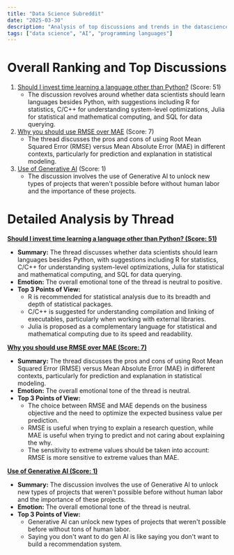 ```yaml
---
title: "Data Science Subreddit"
date: "2025-03-30"
description: "Analysis of top discussions and trends in the datascience subreddit"
tags: ["data science", "AI", "programming languages"]
---
```


# Overall Ranking and Top Discussions
1.  [Should I invest time learning a language other than Python?](https://www.reddit.com/r/datascience/comments/1jn9p9e/should_i_invest_time_learning_a_language_other/) (Score: 51)
    * The discussion revolves around whether data scientists should learn languages besides Python, with suggestions including R for statistics, C/C++ for understanding system-level optimizations, Julia for statistical and mathematical computing, and SQL for data querying.
2.  [Why you should use RMSE over MAE](https://www.reddit.com/r/datascience/comments/1jnh32k/why_you_should_use_rmse_over_mae/) (Score: 7)
    * The thread discusses the pros and cons of using Root Mean Squared Error (RMSE) versus Mean Absolute Error (MAE) in different contexts, particularly for prediction and explanation in statistical modeling.
3.  [Use of Generative AI](https://www.reddit.com/r/datascience/comments/1jnkxza/use_of_generative_ai/) (Score: 1)
    * The discussion involves the use of Generative AI to unlock new types of projects that weren't possible before without human labor and the importance of these projects.

# Detailed Analysis by Thread
**[Should I invest time learning a language other than Python? (Score: 51)](https://www.reddit.com/r/datascience/comments/1jn9p9e/should_i_invest_time_learning_a_language_other/)**
*  **Summary:**  The thread discusses whether data scientists should learn languages besides Python, with suggestions including R for statistics, C/C++ for understanding system-level optimizations, Julia for statistical and mathematical computing, and SQL for data querying.
*  **Emotion:** The overall emotional tone of the thread is neutral to positive.
*  **Top 3 Points of View:**
    *   R is recommended for statistical analysis due to its breadth and depth of statistical packages.
    *   C/C++ is suggested for understanding compilation and linking of executables, particularly when working with external libraries.
    *   Julia is proposed as a complementary language for statistical and mathematical computing due to its speed and readability.

**[Why you should use RMSE over MAE (Score: 7)](https://www.reddit.com/r/datascience/comments/1jnh32k/why_you_should_use_rmse_over_mae/)**
*  **Summary:**  The thread discusses the pros and cons of using Root Mean Squared Error (RMSE) versus Mean Absolute Error (MAE) in different contexts, particularly for prediction and explanation in statistical modeling.
*  **Emotion:** The overall emotional tone of the thread is neutral.
*  **Top 3 Points of View:**
    *   The choice between RMSE and MAE depends on the business objective and the need to optimize the expected business value per prediction.
    *   RMSE is useful when trying to explain a research question, while MAE is useful when trying to predict and not caring about explaining the why.
    *   The sensitivity to extreme values should be taken into account: RMSE is more sensitive to extreme values than MAE.

**[Use of Generative AI (Score: 1)](https://www.reddit.com/r/datascience/comments/1jnkxza/use_of_generative_ai/)**
*  **Summary:**  The discussion involves the use of Generative AI to unlock new types of projects that weren't possible before without human labor and the importance of these projects.
*  **Emotion:** The overall emotional tone of the thread is neutral.
*  **Top 3 Points of View:**
    *   Generative AI can unlock new types of projects that weren't possible before without tons of human labor.
    *   Saying you don't want to do gen AI is like saying you don't want to build a recommendation system.
